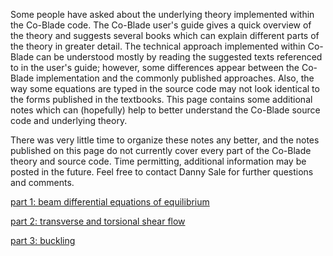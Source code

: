 Some people have asked about the underlying theory implemented within the Co-Blade code. The Co-Blade user's guide gives a quick overview of the theory and suggests several books which can explain different parts of the theory in greater detail. The technical approach implemented within Co-Blade can be understood mostly by reading the suggested texts referenced to in the user's guide; however, some differences appear between the Co-Blade implementation and the commonly published approaches. Also, the way some equations are typed in the source code may not look identical to the forms published in the textbooks. This page contains some additional notes which can (hopefully) help to better understand the Co-Blade source code and underlying theory.

There was very little time to organize these notes any better, and the notes published on this page do not currently cover every part of the Co-Blade theory and source code. Time permitting, additional information may be posted in the future. Feel free to contact Danny Sale for further questions and comments.

[part 1: beam differential equations of equilibrium](https://github.com/nnmrec/Co-Blade/blob/master/Documentation/theory/part%201%20-%20beam%20differential%20eqns%20of%20equilibrium.pdf)

[part 2: transverse and torsional shear flow](https://github.com/nnmrec/Co-Blade/blob/master/Documentation/theory/part%202%20-%20transverse%20and%20torsional%20shear%20flow.pdf)

[part 3: buckling](https://github.com/nnmrec/Co-Blade/blob/master/Documentation/theory/part%203%20-%20buckling.pdf)
